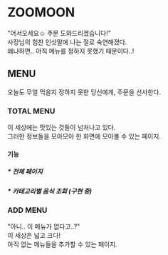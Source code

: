 # ZOOMOON
"어서오세요☺️ 주문 도와드리겠습니다!"  
사장님의 힘찬 인삿말에 나는 절로 숙연해졌다.  
왜냐하면.. 아직 메뉴를 정하지 못했기 때문이다..!  
## MENU
오늘도 무얼 먹을지 정하지 못한 당신에게, 주문을 선사한다.
### TOTAL MENU
이 세상에는 맛있는 것들이 넘처나고 있다.  
그러한 정보들을 모아모아 한 화면에 모아볼 수 있는 페이지.
#### 기능
##### * 전체 페이지
##### * 카테고리별 음식 조회 (구현 중)
### ADD MENU
"아니.. 이 메뉴가 없다고..?"  
이 세상은 넓고 크다!  
아직 없는 메뉴들을 추가할 수 있는 페이지.  
